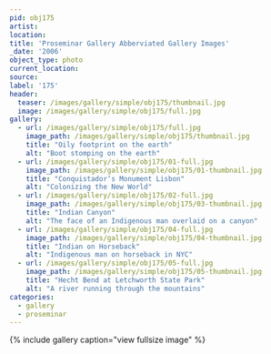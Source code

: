 ```yaml
---
pid: obj175
artist:
location:
title: 'Proseminar Gallery Abberviated Gallery Images'
_date: '2006'
object_type: photo
current_location:
source:
label: '175'
header:
  teaser: /images/gallery/simple/obj175/thumbnail.jpg
  image: /images/gallery/simple/obj175/full.jpg
gallery:
  - url: /images/gallery/simple/obj175/full.jpg
    image_path: /images/gallery/simple/obj175/thumbnail.jpg
    title: "Oily footprint on the earth"
    alt: "Boot stomping on the earth"
  - url: /images/gallery/simple/obj175/01-full.jpg
    image_path: /images/gallery/simple/obj175/01-thumbnail.jpg    
    title: "Conquistador’s Monument Lisbon"
    alt: "Colonizing the New World"
  - url: /images/gallery/simple/obj175/02-full.jpg
    image_path: /images/gallery/simple/obj175/03-thumbnail.jpg
    title: "Indian Canyon"
    alt: "The face of an Indigenous man overlaid on a canyon"
  - url: /images/gallery/simple/obj175/04-full.jpg
    image_path: /images/gallery/simple/obj175/04-thumbnail.jpg
    title: "Indian on Horseback"
    alt: "Indigenous man on horseback in NYC"
  - url: /images/gallery/simple/obj175/05-full.jpg
    image_path: /images/gallery/simple/obj175/05-thumbnail.jpg
    title: "Hecht Bend at Letchworth State Park"
    alt: "A river running through the mountains"
categories:
  - gallery
  - proseminar
---
```



{% include gallery caption="view fullsize image" %}
